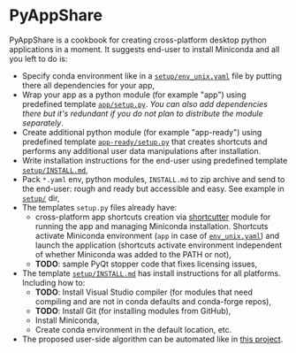 # PyAppShare

PyAppShare is a cookbook for creating cross-platform desktop python applications in a moment. It suggests end-user to install Miniconda and all you left to do is:

* Specify conda environment like in a [`setup/env_unix.yaml`](template_app/setup/env_unix.yaml) file by putting there all dependencies for your app, 
* Wrap your app as a python module (for example "app") using predefined template [`app/setup.py`](template_app/app/setup.py). *You can also add dependencies there but it's redundant if you do not plan to distribute the module separately*.
* Create additional python module (for example "app-ready") using predefined template [`app-ready/setup.py`](template_app/app-ready/setup.py) that creates shortcuts and performs any additional user data manipulations after installation.
* Write installation instructions for the end-user using predefined template [`setup/INSTALL.md`](template_app/setup/INSTALL.md),
* Pack `*.yaml` env, python modules, `INSTALL.md` to zip archive and send to the end-user: rough and ready but accessible and easy. See example in [`setup/`](template_app/setup) dir,
* The templates `setup.py` files already have:
  * cross-platform app shortcuts creation via [shortcutter](https://github.com/kiwi0fruit/shortcutter) module for running the app and managing Miniconda installation. Shortcuts activate Miniconda environment (`app` in case of [`env_unix.yaml`](template_app/setup/env_unix.yaml)) and launch the application (shortcuts activate environment independent of whether Miniconda was added to the PATH or not),
  * **TODO**: sample PyQt stopper code that fixes licensing issues,
* The template [`setup/INSTALL.md`](template_app/setup/INSTALL.md) has install instructions for all platforms. Including how to:
  * **TODO**: Install Visual Studio compiler (for modules that need compiling and are not in conda defaults and conda-forge repos),
  * **TODO**: Install Git (for installing modules from GitHub),
  * Install Miniconda,
  * Create conda environment in the default location, etc. 
* The proposed user-side algorithm can be automated like in [this project](https://github.com/deto/Miniconda-Install).
